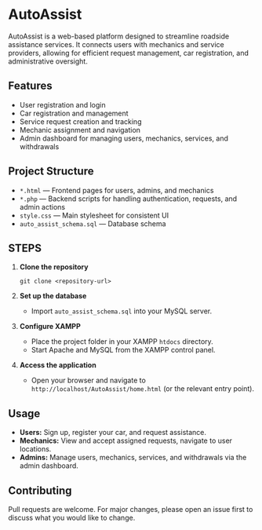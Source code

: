 # AutoAssist

AutoAssist is a web-based platform designed to streamline roadside assistance services. It connects users with mechanics and service providers, allowing for efficient request management, car registration, and administrative oversight.

## Features

- User registration and login
- Car registration and management
- Service request creation and tracking
- Mechanic assignment and navigation
- Admin dashboard for managing users, mechanics, services, and withdrawals

## Project Structure

- `*.html` — Frontend pages for users, admins, and mechanics
- `*.php` — Backend scripts for handling authentication, requests, and admin actions
- `style.css` — Main stylesheet for consistent UI
- `auto_assist_schema.sql` — Database schema

## STEPS

1. **Clone the repository**  
   ```
   git clone <repository-url>
   ```

2. **Set up the database**  
   - Import `auto_assist_schema.sql` into your MySQL server.

3. **Configure XAMPP**  
   - Place the project folder in your XAMPP `htdocs` directory.
   - Start Apache and MySQL from the XAMPP control panel.

4. **Access the application**  
   - Open your browser and navigate to `http://localhost/AutoAssist/home.html` (or the relevant entry point).

## Usage

- **Users:** Sign up, register your car, and request assistance.
- **Mechanics:** View and accept assigned requests, navigate to user locations.
- **Admins:** Manage users, mechanics, services, and withdrawals via the admin dashboard.

## Contributing

Pull requests are welcome. For major changes, please open an issue first to discuss what you would like to change.


